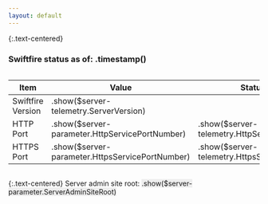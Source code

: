 ```yaml
---
layout: default
---
```

{:.text-centered}
### Swiftfire status as of: .timestamp()

<div class="status-table" style="overflow-x:auto;" markdown="1">

<table>
	<thead>
		<tr>
			<th>Item</th><th>Value</th><th>Status</th><th>Action</th>
		</tr>
	</thead>
	<tbody>
		<tr>
			<td>Swiftfire Version</td>
			<td>.show($server-telemetry.ServerVersion)</td>
			<td></td>
			<td>
				<div style="display:flex">
					<form method="post" action="/serveradmin/command/restart">
						<button type="submit">Restart</button>
					</form>
					<form method="post" action="/serveradmin/command/quit" style="margin-left:2em">
						<button type="submit">Quit</button>
					</form>
				</div>
			</td>
		</tr>
		<tr>
			<td>HTTP Port</td>
			<td>.show($server-parameter.HttpServicePortNumber)</td>
			<td>.show($server-telemetry.HttpServerStatus)</td>
			<td></td>
		</tr>
		<tr>
			<td>HTTPS Port</td>
			<td>.show($server-parameter.HttpsServicePortNumber)</td>
			<td>.show($server-telemetry.HttpsServerStatus)</td>
			<td></td>
		</tr>
	</tbody>
</table>

</div>

{:.text-centered}
Server admin site root: <span style="background-color:#eee">.show($server-parameter.ServerAdminSiteRoot)</span>

